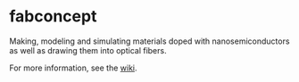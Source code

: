 
# fabconcept #
Making, modeling and simulating materials doped with nanosemiconductors as well as drawing them into optical fibers.

For more information, see the [wiki](https://github.com/copl-labomc/fabconcept/wiki).
